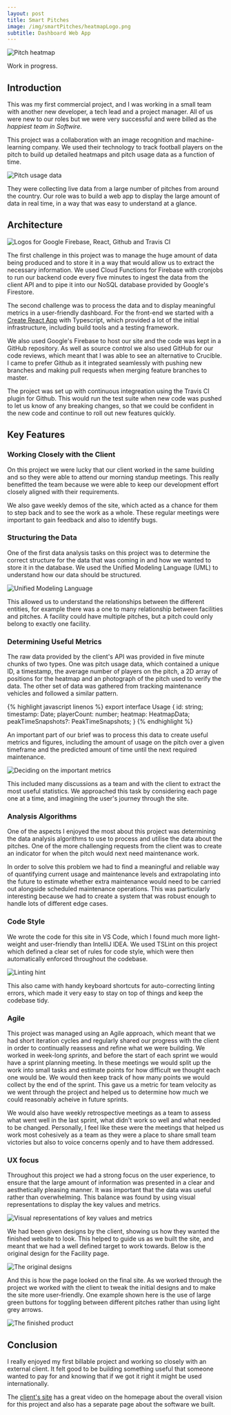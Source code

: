 ```yaml
---
layout: post
title: Smart Pitches
image: /img/smartPitches/heatmapLogo.png
subtitle: Dashboard Web App
---
```


![Pitch heatmap](/img/smartPitches/heatmap.png)

Work in progress.

## Introduction

This was my first commercial project, and I was working in a small team with another new developer, a tech lead and a project manager. All of us were new to our roles but we were very successful and were billed as the _happiest team in Softwire_.

This project was a collaboration with an image recognition and machine-learning company. We used their technology to track football players on the pitch to build up detailed heatmaps and pitch usage data as a function of time. 

![Pitch usage data](/img/smartPitches/usageGraph.png)

They were collecting live data from a large number of pitches from around the country. Our role was to build a web app to display the large amount of data in real time, in a way that was easy to understand at a glance.

## Architecture

![Logos for Google Firebase, React, Github and Travis CI](/img/smartPitches/logos.png)

The first challenge in this project was to manage the huge amount of data being produced and to store it in a way that would allow us to extract the necessary information. We used Cloud Functions for Firebase with cronjobs to run our backend code every five minutes to ingest the data from the client API and to pipe it into our NoSQL database provided by Google's Firestore.

The second challenge was to process the data and to display meaningful metrics in a user-friendly dashboard. For the front-end we started with a [Create React App](https://github.com/facebook/create-react-app) with Typescript, which provided a lot of the initial infrastructure, including build tools and a testing framework. 

We also used Google's Firebase to host our site and the code was kept in a GitHub repository. As well as source control we also used GitHub for our code reviews, which meant that I was able to see an alternative to Crucible. I came to prefer Github as it integrated seamlessly with pushing new branches and making pull requests when merging feature branches to master.

The project was set up with continuous integreation using the Travis CI plugin for Github. This would run the test suite when new code was pushed to let us know of any breaking changes, so that we could be confident in the new code and continue to roll out new features quickly.

## Key Features

### Working Closely with the Client

On this project we were lucky that our client worked in the same building and so they were able to attend our morning standup meetings. This really benefitted the team because we were able to keep our development effort closely aligned with their requirements. 

We also gave weekly demos of the site, which acted as a chance for them to step back and to see the work as a whole. These regular meetings were important to gain feedback and also to identify bugs.

### Structuring the Data

One of the first data analysis tasks on this project was to determine the correct structure for the data that was coming in and how we wanted to store it in the database. We used the Unified Modeling Language (UML) to understand how our data should be structured. 

![Unified Modeling Language](/img/smartPitches/uml.png)

This allowed us to understand the relationships between the different entities, for example there was a one to many relationship between facilities and pitches. A facility could have multiple pitches, but a pitch could only belong to exactly one facility.

### Determining Useful Metrics

The raw data provided by the client's API was provided in five minute chunks of two types. One was pitch usage data, which contained a unique ID, a timestamp, the average number of players on the pitch, a 2D array of positions for the heatmap and an photograph of the pitch used to verify the data. The other set of data was gathered from tracking maintenance vehicles and followed a similar pattern.

{% highlight javascript linenos %}
export interface Usage {
    id: string;
    timestamp: Date;
    playerCount: number;
    heatmap: HeatmapData;
    peakTimeSnapshots?: PeakTimeSnapshots;
}
{% endhighlight %}

An important part of our brief was to process this data to create useful metrics and figures, including the amount of usage on the pitch over a given timeframe and the predicted amount of time until the next required maintenance.

![Deciding on the important metrics](/img/smartPitches/metrics.png)

This included many discussions as a team and with the client to extract the most useful statistics. We approached this task by considering each page one at a time, and imagining the user's journey through the site.

### Analysis Algorithms

One of the aspects I enjoyed the most about this project was determining the data analysis algorithms to use to process and utilise the data about the pitches. One of the more challenging requests from the client was to create an indicator for when the pitch would next need maintenance work.

In order to solve this problem we had to find a meaningful and reliable way of quantifying current usage and maintenance levels and extrapolating into the future to estimate whether extra maintenance would need to be carried out alongside scheduled maintenance operations. This was particularly interesting because we had to create a system that was robust enough to handle lots of different edge cases.

### Code Style

We wrote the code for this site in VS Code, which I found much more light-weight and user-friendly than IntelliJ IDEA. We used TSLint on this project which defined a clear set of rules for code style, which were then automatically enforced throughout the codebase.

![Linting hint](/img/smartPitches/linting.png)

This also came with handy keyboard shortcuts for auto-correcting linting errors, which made it very easy to stay on top of things and keep the codebase tidy.

### Agile

This project was managed using an Agile approach, which meant that we had short iteration cycles and regularly shared our progress with the client in order to continually reassess and refine what we were building. We worked in week-long _sprints_, and before the start of each sprint we would have a sprint planning meeting. In these meetings we would split up the work into small tasks and estimate points for how difficult we thought each one would be. We would then keep track of how many points we would collect by the end of the sprint. This gave us a metric for team velocity as we went through the project and helped us to determine how much we could reasonably acheive in future sprints.

We would also have weekly retrospective meetings as a team to assess what went well in the last sprint, what didn't work so well and what needed to be changed. Personally, I feel like these were the meetings that helped us work most cohesively as a team as they were a place to share small team victories but also to voice concerns openly and to have them addressed.

### UX focus

Throughout this project we had a strong focus on the user experience, to ensure that the large amount of information was presented in a clear and aesthetically pleasing manner. It was important that the data was useful rather than overwhelming. This balance was found by using visual representations to display the key values and metrics. 

![Visual representations of key values and metrics](/img/smartPitches/heatmapStats.png)

We had been given designs by the client, showing us how they wanted the finished website to look. This helped to guide us as we built the site, and meant that we had a well defined target to work towards. Below is the original design for the Facility page.

![The original designs](/img/smartPitches/compEnvision.png)

And this is how the page looked on the final site. As we worked through the project we worked with the client to tweak the initial designs and to make the site more user-friendly. One example shown here is the use of large green buttons for toggling between different pitches rather than using light grey arrows.

![The finished product](/img/smartPitches/compReal.png)


## Conclusion

I really enjoyed my first billable project and working so closely with an external client. It felt good to be building something useful that someone wanted to pay for and knowing that if we got it right it might be used internationally. 

The [client's site](http://intelligent-play.co.uk/) has a great video on the homepage about the overall vision for this project and also has a separate page about the software we built.